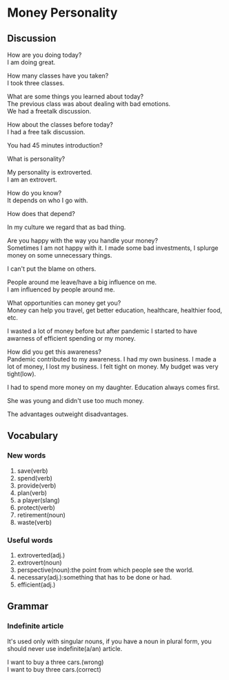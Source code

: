 # Money Personality
## Discussion
How are you doing today?   
I am doing great.  

How many classes have you taken?  
I took three classes.  

What are some things you learned about today?  
The previous class was about dealing with bad emotions.  
We had a freetalk discussion.  

How about the classes before today?  
I had a free talk discussion.  

You had 45 minutes introduction?  

What is personality?  

My personality is extroverted.  
I am an extrovert.  

How do you know?  
It depends on who I go with.  

How does that depend?  

In my culture we regard that as bad thing.  

Are you happy with the way you handle your money?  
Sometimes I am not happy with it. I made some bad investments, I splurge money on some unnecessary things.  

I can't put the blame on others.  

People around me leave/have a big influence on me.   
I am influenced by people around me.  

What opportunities can money get you?  
Money can help you travel, get better education, healthcare, healthier food, etc.  

I wasted a lot of money before but after pandemic I started to have awarness of efficient spending or my money.  

How did you get this awareness?  
Pandemic contributed to my awareness. I had my own business. I made a lot of money, I lost my business. I felt tight on money. My budget was very tight(low).   

I had to spend more money on my daughter. Education always comes first.  

She was young and didn't use too much money.  

The advantages outweight disadvantages.  

## Vocabulary
### New words
1. save(verb)
1. spend(verb)
1. provide(verb)
1. plan(verb)
1. a player(slang)
1. protect(verb)
1. retirement(noun)
1. waste(verb)

### Useful words
1. extroverted(adj.)
1. extrovert(noun)
1. perspective(noun):the point from which people see the world.
1. necessary(adj.):something that has to be done or had.
1. efficient(adj.)

## Grammar
### Indefinite article
It's used only with singular nouns, if you have a noun in plural form, you should never use indefinite(a/an) article.  

I want to buy a three cars.(wrong)  
I want to buy three cars.(correct)     
